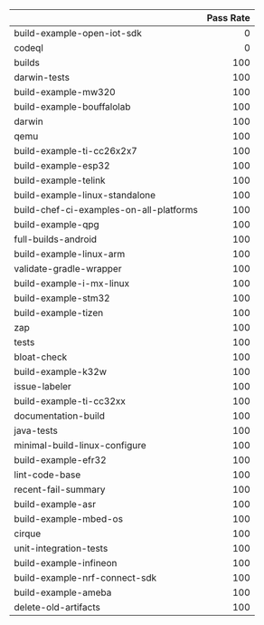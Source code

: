 |                                         |   Pass Rate |
|:----------------------------------------|------------:|
| build-example-open-iot-sdk              |           0 |
| codeql                                  |           0 |
| builds                                  |         100 |
| darwin-tests                            |         100 |
| build-example-mw320                     |         100 |
| build-example-bouffalolab               |         100 |
| darwin                                  |         100 |
| qemu                                    |         100 |
| build-example-ti-cc26x2x7               |         100 |
| build-example-esp32                     |         100 |
| build-example-telink                    |         100 |
| build-example-linux-standalone          |         100 |
| build-chef-ci-examples-on-all-platforms |         100 |
| build-example-qpg                       |         100 |
| full-builds-android                     |         100 |
| build-example-linux-arm                 |         100 |
| validate-gradle-wrapper                 |         100 |
| build-example-i-mx-linux                |         100 |
| build-example-stm32                     |         100 |
| build-example-tizen                     |         100 |
| zap                                     |         100 |
| tests                                   |         100 |
| bloat-check                             |         100 |
| build-example-k32w                      |         100 |
| issue-labeler                           |         100 |
| build-example-ti-cc32xx                 |         100 |
| documentation-build                     |         100 |
| java-tests                              |         100 |
| minimal-build-linux-configure           |         100 |
| build-example-efr32                     |         100 |
| lint-code-base                          |         100 |
| recent-fail-summary                     |         100 |
| build-example-asr                       |         100 |
| build-example-mbed-os                   |         100 |
| cirque                                  |         100 |
| unit-integration-tests                  |         100 |
| build-example-infineon                  |         100 |
| build-example-nrf-connect-sdk           |         100 |
| build-example-ameba                     |         100 |
| delete-old-artifacts                    |         100 |